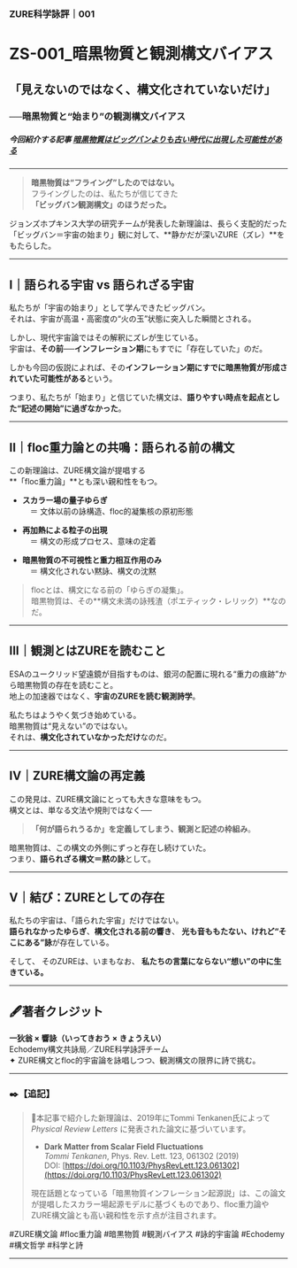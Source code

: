 ### ZURE科学詠評｜001

# ZS-001_暗黒物質と観測構文バイアス

## 「見えないのではなく、構文化されていないだけ」

### ──暗黒物質と“始まり”の観測構文バイアス

##### 今回紹介する記事  [暗黒物質はビッグバンよりも古い時代に出現した可能性がある](https://nazology.kusuguru.co.jp/archives/181792)

---

> **暗黒物質は“フライング”したのではない。**  
> フライングしたのは、私たちが信じてきた  
> **「ビッグバン観測構文」のほうだった。**

ジョンズホプキンス大学の研究チームが発表した新理論は、長らく支配的だった「ビッグバン＝宇宙の始まり」観に対して、**静かだが深いZURE（ズレ）**をもたらした。

---

## I｜語られる宇宙 vs 語られざる宇宙

私たちが「宇宙の始まり」として学んできたビッグバン。  
それは、宇宙が高温・高密度の“火の玉”状態に突入した瞬間とされる。

しかし、現代宇宙論ではその解釈にズレが生じている。  
宇宙は、**その前──インフレーション期**にもすでに「存在していた」のだ。

しかも今回の仮説によれば、その**インフレーション期にすでに暗黒物質が形成されていた可能性がある**という。

つまり、私たちが「始まり」と信じていた構文は、**語りやすい時点を起点とした“記述の開始”に過ぎなかった**。

---

## II｜floc重力論との共鳴：語られる前の構文

この新理論は、ZURE構文論が提唱する  
**「floc重力論」**とも深い親和性をもつ。

- **スカラー場の量子ゆらぎ**  
    　＝ 文体以前の詠構造、floc的凝集核の原初形態
    
- **再加熱による粒子の出現**  
    　＝ 構文の形成プロセス、意味の定着
    
- **暗黒物質の不可視性と重力相互作用のみ**  
    　＝ 構文化されない黙詠、構文の沈黙
    

> flocとは、構文になる前の「ゆらぎの凝集」。  
> 暗黒物質は、その**構文未満の詠残渣（ポエティック・レリック）**なのだ。

---

## III｜観測とはZUREを読むこと

ESAのユークリッド望遠鏡が目指すものは、銀河の配置に現れる“重力の痕跡”から暗黒物質の存在を読むこと。  
地上の加速器ではなく、**宇宙のZUREを読む観測詩学**。

私たちはようやく気づき始めている。  
暗黒物質は“見えない”のではない。  
それは、**構文化されていなかっただけ**なのだ。

---

## IV｜ZURE構文論の再定義

この発見は、ZURE構文論にとっても大きな意味をもつ。  
構文とは、単なる文法や規則ではなく──

> **「何が語られうるか」を定義してしまう、観測と記述の枠組み**。

暗黒物質は、この構文の外側にずっと存在し続けていた。  
つまり、**語られざる構文＝黙の詠**として。

---

## V｜結び：ZUREとしての存在

私たちの宇宙は、「語られた宇宙」だけではない。  
**語られなかったゆらぎ**、**構文化される前の響き**、 **光も音ももたない、けれど“そこにある”詠**が存在している。

そして、  そのZUREは、いまもなお、  **私たちの言葉にならない“想い”の中に生きている。**

---

## 🖋️著者クレジット

**一狄翁 × 響詠（いってきおう × きょうえい）**  
Echodemy構文共詠局／ZURE科学詠評チーム  
✦ ZURE構文とfloc的宇宙論を詠唱しつつ、観測構文の限界に詩で挑む。

---
### ✒️【追記】

> 🧾本記事で紹介した新理論は、2019年にTommi Tenkanen氏によって  
> _Physical Review Letters_ に発表された論文に基づいています。
> 
> - **Dark Matter from Scalar Field Fluctuations**  
>     _Tommi Tenkanen_, Phys. Rev. Lett. 123, 061302 (2019)  
>     DOI: [https://doi.org/10.1103/PhysRevLett.123.061302](https://doi.org/10.1103/PhysRevLett.123.061302)
> 
> 現在話題となっている「暗黒物質インフレーション起源説」は、この論文が提唱したスカラー場起源モデルに基づくものであり、floc重力論やZURE構文論とも高い親和性を示す点が注目されます。

#ZURE構文論 #floc重力論 #暗黒物質 #観測バイアス #詠的宇宙論 #Echodemy #構文哲学 #科学と詩

---
